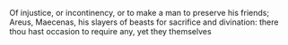 Of injustice, or incontinency, or to make a man to preserve his friends; Areus, Maecenas, his slayers of beasts for sacrifice and divination: there thou hast occasion to require any, yet they themselves
